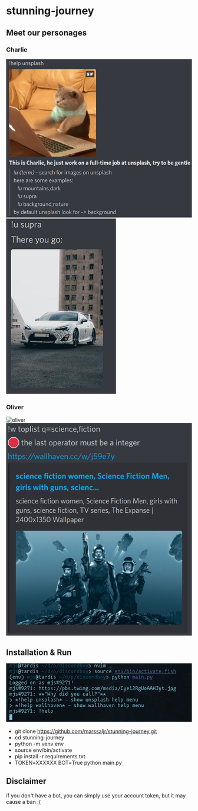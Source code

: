 # stunning-journey 

## Meet our personages 
### Charlie 
![charlie](./charlie.png) 
![charliework](./charlie_work.png) 
### Oliver 
![oliver](./oliver) 
![oliverwork](./oliver_work.png) 

## Installation & Run 
![startup](./startup.png)
- git clone https://github.com/marssaljr/stunning-journey.git 
- cd stunning-journey 
- python -m venv env 
- source env/bin/activate
- pip install -r requirements.txt 
- TOKEN=XXXXXX BOT=True python main.py

## Disclaimer 
if you don't have a bot, you can simply use your account token, but it may cause a ban :(
